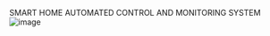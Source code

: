 SMART HOME AUTOMATED CONTROL AND MONITORING SYSTEM
![image](https://github.com/user-attachments/assets/b3f50d95-e53f-4903-89fb-ec8dbc53a3d6)
